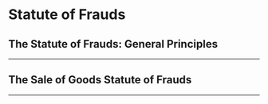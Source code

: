 # Statute of Frauds

## The Statute of Frauds: General Principles

---

## The Sale of Goods Statute of Frauds

---